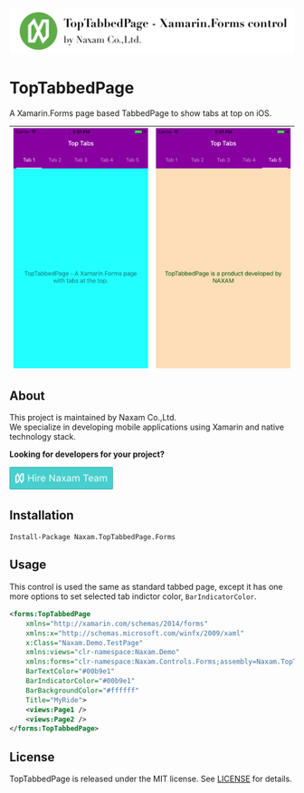 <img src="./art/repo_header.png" alt="TopTabbedPage - A Xamarin.Forms control" width="728" />

# TopTabbedPage

A Xamarin.Forms page based TabbedPage to show tabs at top on iOS.

|![Tab 1](./art/tab1.png)|![Tab 5](./art/tab5.png)|
|:---:|:---:|


## About
This project is maintained by Naxam Co.,Ltd.<br>
We specialize in developing mobile applications using Xamarin and native technology stack.<br>

**Looking for developers for your project?**<br>

<a href="http://naxam.net/#contact"> 
<img src="https://github.com/NAXAM/naxam.github.io/blob/master/assets/img/hire_button.png?raw=true" height="40"></a> <br>

## Installation

    Install-Package Naxam.TopTabbedPage.Forms

## Usage
This control is used the same as standard tabbed page, except it has one more options to set selected tab indictor color, `BarIndicatorColor`.

```xml
<forms:TopTabbedPage
    xmlns="http://xamarin.com/schemas/2014/forms"
    xmlns:x="http://schemas.microsoft.com/winfx/2009/xaml"
    x:Class="Naxam.Demo.TestPage"
    xmlns:views="clr-namespace:Naxam.Demo"
    xmlns:forms="clr-namespace:Naxam.Controls.Forms;assembly=Naxam.TopTabbedPage.Forms"
    BarTextColor="#00b9e1"
    BarIndicatorColor="#00b9e1"
    BarBackgroundColor="#ffffff"
    Title="MyRide">
    <views:Page1 />
    <views:Page2 />
</forms:TopTabbedPage>
```

## License

TopTabbedPage is released under the MIT license.
See [LICENSE](./LICENSE) for details.
